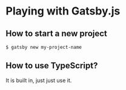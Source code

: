 # Playing with Gatsby.js

## How to start a new project

```
$ gatsby new my-project-name
```

## How to use TypeScript?

It is built in, just just use it.

